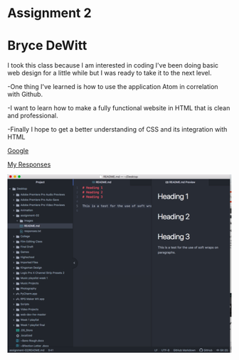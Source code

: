 # Assignment 2
# Bryce DeWitt

I took this class because I am interested in coding I've been doing basic web design for a little while but I was ready to take it to the next level.

-One thing I've learned is how to use the application Atom in correlation with Github.

-I want to learn how to make a fully functional website in HTML that is clean and professional.

-Finally I hope to get a better understanding of CSS and its integration with HTML

[Google](https://www.google.com/)

[My Responses](./responses.txt)

![My Screenshot](./images/screenshot.png)
